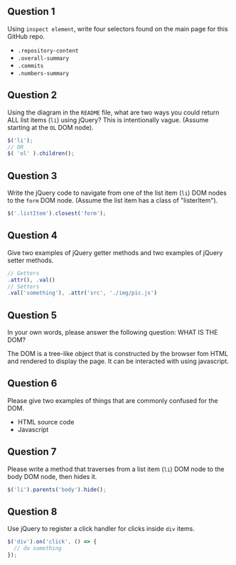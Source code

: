## Question 1

Using `inspect element`, write four selectors found on the main page for this
GitHub repo.

<!-- your answer starts here -->
- `.repository-content`
- `.overall-summary`
- `.commits`
- `.numbers-summary`
<!-- your answer ends here -->

## Question 2

Using the diagram in the `README` file, what are two ways you could return ALL
list items (`li`) using jQuery? This is intentionally vague. (Assume starting
at the `OL` DOM node).

```js
$('li');
// OR
$( 'ol' ).children();
```

## Question 3

Write the jQuery code to navigate from one of the list item (`li`) DOM nodes to
the `form` DOM node. (Assume the list item has a class of "listerItem").

```js
$('.listItem').closest('form');
```

## Question 4

Give two examples of jQuery getter methods and two examples of jQuery setter
methods.

```js
// Getters
.attr(), .val()
// Setters
.val('something'), .attr('src', './img/pic.js')
```

## Question 5

In your own words, please answer the following question: WHAT IS THE DOM?

The DOM is a tree-like object that is constructed by the browser fom HTML and rendered to display the page. It can be interacted with using javascript.

## Question 6

Please give two examples of things that are commonly confused for the DOM.

- HTML source code
- Javascript

## Question 7

Please write a method that traverses from a list item (`li`) DOM node to the
body DOM node, then hides it.

```js
$('li').parents('body').hide();
```

## Question 8

Use jQuery to register a click handler for clicks inside `div` items.

```js
$('div').on('click', () => {
  // do something
});
```
